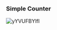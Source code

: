 ### Simple Counter

![yYVUFBYlfl](https://user-images.githubusercontent.com/93353341/189498610-6df5b627-fed6-476e-8a00-7820dba4b2aa.gif)
